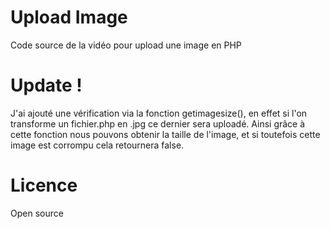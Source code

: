 # Upload Image
Code source de la vidéo pour upload une image en PHP

# Update ! 
J'ai ajouté une vérification via la fonction getimagesize(), en effet si l'on transforme un fichier.php en .jpg ce dernier sera uploadé.
Ainsi grâce à cette fonction nous pouvons obtenir la taille de l'image, et si toutefois cette image est corrompu cela retournera false.

# Licence
Open source
